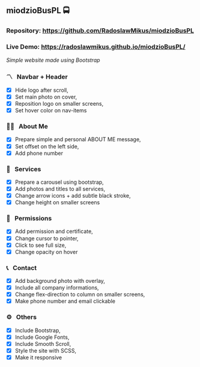 ## miodzioBusPL 🚍

### Repository: https://github.com/RadoslawMikus/miodzioBusPL
### Live Demo: https://radoslawmikus.github.io/miodzioBusPL/

_Simple website made using Bootstrap_

### 〽️ &nbsp; Navbar + Header
- [X] Hide logo after scroll,
- [X] Set main photo on cover,
- [X] Reposition logo on smaller screens,
- [X] Set hover color on nav-items

### 🙋🏻 &nbsp; About Me
- [X] Prepare simple and personal ABOUT ME message,
- [X] Set offset on the left side,
- [X] Add phone number

### 🚌 &nbsp; Services
- [X] Prepare a carousel using bootstrap,
- [X] Add photos and titles to all services,
- [X] Change arrow icons + add subtle black stroke,
- [X] Change height on smaller screens

### 📄 &nbsp; Permissions
- [X] Add permission and certificate, 
- [X] Change cursor to pointer,
- [X] Click to see full size,
- [X] Change opacity on hover

### 📞 &nbsp; Contact
- [X] Add background photo with overlay,
- [X] Include all company informations,
- [X] Change flex-direction to column on smaller screens,
- [X] Make phone number and email clickable

### ⚙️ &nbsp; Others
- [X] Include Bootstrap,
- [X] Include Google Fonts,
- [X] Include Smooth Scroll,
- [X] Style the site with SCSS,
- [X] Make it responsive

